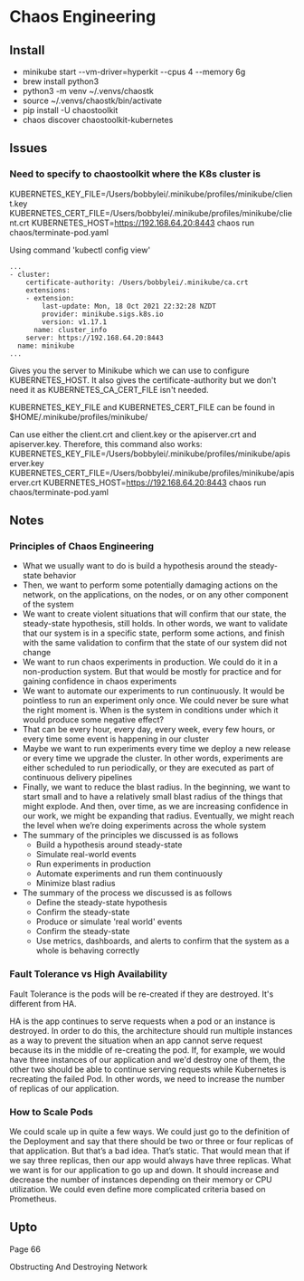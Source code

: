 # Chaos Engineering

## Install
* minikube start --vm-driver=hyperkit --cpus 4 --memory 6g
* brew install python3
* python3 -m venv ~/.venvs/chaostk
* source  ~/.venvs/chaostk/bin/activate
* pip install -U chaostoolkit
* chaos discover chaostoolkit-kubernetes

## Issues
### Need to specify to chaostoolkit where the K8s cluster is
KUBERNETES_KEY_FILE=/Users/bobbylei/.minikube/profiles/minikube/client.key KUBERNETES_CERT_FILE=/Users/bobbylei/.minikube/profiles/minikube/client.crt KUBERNETES_HOST=https://192.168.64.20:8443 chaos run chaos/terminate-pod.yaml

Using command 'kubectl config view'
```
...
- cluster:
    certificate-authority: /Users/bobbylei/.minikube/ca.crt
    extensions:
    - extension:
        last-update: Mon, 18 Oct 2021 22:32:28 NZDT
        provider: minikube.sigs.k8s.io
        version: v1.17.1
      name: cluster_info
    server: https://192.168.64.20:8443
  name: minikube
...
```

Gives you the server to Minikube which we can use to configure KUBERNETES_HOST. It also gives the certificate-authority but we don't need it as KUBERNETES_CA_CERT_FILE isn't needed.

KUBERNETES_KEY_FILE and KUBERNETES_CERT_FILE can be found in $HOME/.minikube/profiles/minikube/

Can use either the client.crt and client.key or the apiserver.crt and apiserver.key. Therefore, this command also works:
KUBERNETES_KEY_FILE=/Users/bobbylei/.minikube/profiles/minikube/apiserver.key KUBERNETES_CERT_FILE=/Users/bobbylei/.minikube/profiles/minikube/apiserver.crt KUBERNETES_HOST=https://192.168.64.20:8443 chaos run chaos/terminate-pod.yaml



## Notes
### Principles of Chaos Engineering
* What we usually want to do is build a hypothesis around the steady-state behavior
* Then, we want to perform some potentially damaging actions on the network, on the applications, on the nodes, or on any other component of the system
* We want to create violent situations that will confirm that our state, the steady-state hypothesis, still holds. In other words, we want to validate that our system is in a specific state, perform some actions, and finish with the same validation to confirm that the state of our system did not change
* We want to run chaos experiments in production. We could do it in a non-production system. But that would be mostly for practice and for gaining confidence in chaos experiments
* We want to automate our experiments to run continuously. It would be pointless to run an experiment only once. We could never be sure what the right moment is. When is the system in conditions under which it would produce some negative effect?
* That can be every hour, every day, every week, every few hours, or every time some event is happening in our cluster
* Maybe we want to run experiments every time we deploy a new release or every time we upgrade the cluster. In other words, experiments are either scheduled to run periodically, or they are executed as part of continuous delivery pipelines
* Finally, we want to reduce the blast radius. In the beginning, we want to start small and to have a relatively small blast radius of the things that might explode. And then, over time, as we are increasing confidence in our work, we might be expanding that radius. Eventually, we might reach the level when we’re doing experiments across the whole system
* The summary of the principles we discussed is as follows
  * Build a hypothesis around steady-state
  * Simulate real-world events
  * Run experiments in production
  * Automate experiments and run them continuously
  * Minimize blast radius
* The summary of the process we discussed is as follows
  * Define the steady-state hypothesis
  * Confirm the steady-state
  * Produce or simulate 'real world' events
  * Confirm the steady-state
  * Use metrics, dashboards, and alerts to confirm that the system as a whole is behaving correctly

### Fault Tolerance vs High Availability
Fault Tolerance is the pods will be re-created if they are destroyed. It's different from HA.

HA is the app continues to serve requests when a pod or an instance is destroyed. In order to do this, the architecture should run multiple instances as a way to prevent the situation when an app cannot serve request because its in the middle of re-creating the pod. If, for example, we would have three instances of our application and we'd destroy one of them, the other two should be able to continue serving requests while Kubernetes is recreating the failed Pod. In other words, we need to increase the number of replicas of our application.

### How to Scale Pods
We could scale up in quite a few ways. We could just go to the definition of the Deployment and say that there should be two or three or four replicas of that application. But that’s a bad idea. That’s static. That would mean that if we say three replicas, then our app would always have three replicas. What we want is for our application to go up and down. It should increase and decrease the number of instances depending on their memory or CPU utilization. We could even define more complicated criteria based on Prometheus.


## Upto
Page 66

Obstructing And Destroying Network

